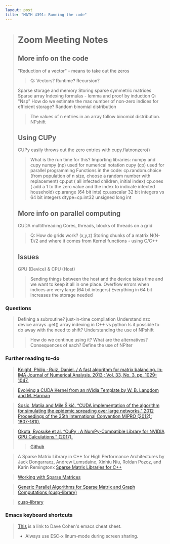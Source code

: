 ```yaml
---
layout: post
title: "MATH 4391: Running the code"
---
```


> # Zoom Meeting Notes
>
> ## More info on the code 
> "Reduction of a vector" - means to take out the zeros
> > Q: Vectors? Runtime? Recursion?
>
> Sparse storage and memory
> Storing sparse symmetric matrices
> Sparse array
> Indexing formulas - lemma and proof by induction
> Q: "Nsp" How do we estimate the max number of non-zero indices for efficient storage?
> Random binomial distribution
> > The values of n entries in an array follow binomial distribution.
> NPshift
>
> ## Using CUPy
> CUPy easily throws out the zero entries with cupy.flatnonzero()
> > What is the run time for this?
> Importing libraries: numpy and cupy
> > numpy (np) used for numerical notation
> > cupy (cp) used for parallel programming
> Functions in the code:
> > cp.random.choice (from population of n size, choose a random number with replacement)
> > cp.put ( all infected children, initial index)
> > cp.ones ( add a 1 to the zero value and the index to indicate infected household)
> > cp.arange (64 bit ints)
> > cp.asscalar
> 32 bit integers vs 64 bit integers
> > dtype=cp.int32
> unsigned long int
>
> ## More info on parallel computing
> CUDA multithreading
> Cores, threads, blocks of threads on a grid
> > Q: How do grids work?
> (x,y,z)
> Storing chunks of a matrix
> N(N-1)/2 and where it comes from
> Kernel functions - using C/C++
> 
> ## Issues
> GPU (Device) & CPU (Host)
> > Sending things between the host and the device takes time and we want to keep it all in one place.
> Overflow errors when indices are very large (64 bit integers)
> > Everything in 64 bit increases the storage needed
>
### Questions  ###
> Defining a subroutine?
> just-in-time compilation
> Understand nzc
> device arrays .get()
> array indexing in C++ vs python
> Is it possible to do away with the need to shift? Understanding the use of NPshift
> > How do we continue using it? What are the alternatives? Consequences of each?
> Define the use of NPiter
>
### Further reading to-do  ###
> <a href="https://pure.strath.ac.uk/ws/portalfiles/portal/7357442/fastbalance.pdf">Knight, Philip ; Ruiz, Daniel. / A fast algorithm for matrix balancing. In: IMA Journal of Numerical Analysis. 2013 ; Vol. 33, No. 3. pp. 1029-1047.</a>

> <a href="http://www0.cs.ucl.ac.uk/staff/wlangdon/ftp/papers/langdon_2010_cigpu.pdf">Evolving a CUDA Kernel from an nVidia Template by W. B. Langdom and M. Harman</a>

> <a href="https://bib.irb.hr/datoteka/586501.CUDA_SIR_Sosic_Sikic_final.pdf">Sosic, Matija and Mile Šikić. “CUDA implementation of the algorithm for simulating the epidemic spreading over large networks.” 2012 Proceedings of the 35th International Convention MIPRO (2012): 1807-1810.</a>

>  <a href="https://www.semanticscholar.org/paper/CuPy-%3A-A-NumPy-Compatible-Library-for-NVIDIA-GPU-Okuta-Unno/a59da4639436f582e483347a4833e7659fd3e598">Okuta, Ryosuke et al. “CuPy : A NumPy-Compatible Library for NVIDIA GPU Calculations.” (2017).</a>
> > <a href="https://github.com/cupy/cupy">Github</a>

> A Sparse Matrix Library in C++ for High Performance Architectures by Jack Dongarraxz, Andrew Lumsdaine, Xinhiu Niu, Roldan Pozoz, and Karin Remingtonx</a>
> <a href="https://wwwuser.gwdg.de/~parallel/parallelrechner/scalapack/lawns/lawn74.pdf">Sparse Matrix Libraries for C++</a>

> <a href="http://jefftrull.github.io/c++/eigen/csparse/suitesparse/2017/02/09/sparse-matrices-for-cplusplus.html">Working with Sparse Matrices</a>

> <a href="https://www.mathcs.emory.edu/~cheung/Courses/561/Syllabus/3-C/sparse.html">Generic Parallel Algorithms for Sparse Matrix and Graph Computations (cusp-library)</a>

> <a href="https://code.google.com/archive/p/cusp-library/">cusp-library</a>
> 
### Emacs keyboard shortcuts   ###
> <a href="http://www.rgrjr.com/emacs/emacs_cheat.html">This</a> is a link to Dave Cohen's emacs cheat sheet.
> * Always use ESC-x linum-mode during screen sharing.
>
